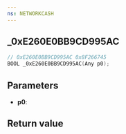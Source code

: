 ```yaml
---
ns: NETWORKCASH
---
```

## _0xE260E0BB9CD995AC

```c
// 0xE260E0BB9CD995AC 0x8F266745
BOOL _0xE260E0BB9CD995AC(Any p0);
```


## Parameters
* **p0**: 

## Return value
